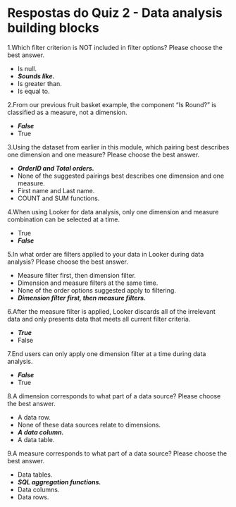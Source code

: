 # Respostas do Quiz 2 - Data analysis building blocks

1.Which filter criterion is NOT included in filter options? Please choose the best answer.
- Is null.
- ***Sounds like.***
- Is greater than.
- Is equal to.

2.From our previous fruit basket example, the component “Is Round?” is classified as a measure, not a dimension.
- ***False***
- True

3.Using the dataset from earlier in this module, which pairing best describes one dimension and one measure? Please choose the best answer.
- ***OrderID and Total orders.***
- None of the suggested pairings best describes one dimension and one measure.
- First name and Last name.
- COUNT and SUM functions.

4.When using Looker for data analysis, only one dimension and measure combination can be selected at a time.
- True
- ***False***

5.In what order are filters applied to your data in Looker during data analysis? Please choose the best answer.
- Measure filter first, then dimension filter.
- Dimension and measure filters at the same time.
- None of the order options suggested apply to filtering.
- ***Dimension filter first, then measure filters.***

6.After the measure filter is applied, Looker discards all of the irrelevant data and only presents data that meets all current filter criteria.
- ***True***
- False

7.End users can only apply one dimension filter at a time during data analysis.
- ***False***
- True

8.A dimension corresponds to what part of a data source? Please choose the best answer.
- A data row.
- None of these data sources relate to dimensions.
- ***A data column.***
- A data table.

9.A measure corresponds to what part of a data source? Please choose the best answer.
- Data tables.
- ***SQL aggregation functions.***
- Data columns.
- Data rows.
